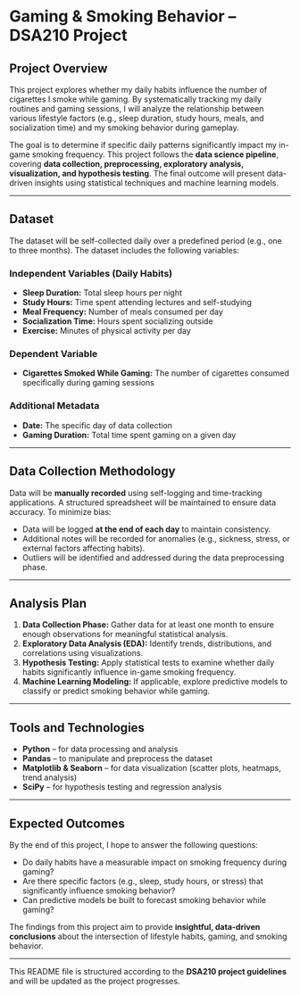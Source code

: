 # Gaming & Smoking Behavior – DSA210 Project

## Project Overview
This project explores whether my daily habits influence the number of cigarettes I smoke while gaming. By systematically tracking my daily routines and gaming sessions, I will analyze the relationship between various lifestyle factors (e.g., sleep duration, study hours, meals, and socialization time) and my smoking behavior during gameplay.  

The goal is to determine if specific daily patterns significantly impact my in-game smoking frequency. This project follows the **data science pipeline**, covering **data collection, preprocessing, exploratory analysis, visualization, and hypothesis testing**. The final outcome will present data-driven insights using statistical techniques and machine learning models.

---

## Dataset

The dataset will be self-collected daily over a predefined period (e.g., one to three months). The dataset includes the following variables:

### Independent Variables (Daily Habits)
- **Sleep Duration:** Total sleep hours per night  
- **Study Hours:** Time spent attending lectures and self-studying  
- **Meal Frequency:** Number of meals consumed per day  
- **Socialization Time:** Hours spent socializing outside  
- **Exercise:** Minutes of physical activity per day  

### Dependent Variable
- **Cigarettes Smoked While Gaming:** The number of cigarettes consumed specifically during gaming sessions  

### Additional Metadata
- **Date:** The specific day of data collection  
- **Gaming Duration:** Total time spent gaming on a given day  

---

## Data Collection Methodology
Data will be **manually recorded** using self-logging and time-tracking applications. A structured spreadsheet will be maintained to ensure data accuracy. To minimize bias:  
- Data will be logged **at the end of each day** to maintain consistency.  
- Additional notes will be recorded for anomalies (e.g., sickness, stress, or external factors affecting habits).  
- Outliers will be identified and addressed during the data preprocessing phase.  

---

## Analysis Plan
1. **Data Collection Phase:** Gather data for at least one month to ensure enough observations for meaningful statistical analysis.  
2. **Exploratory Data Analysis (EDA):** Identify trends, distributions, and correlations using visualizations.  
3. **Hypothesis Testing:** Apply statistical tests to examine whether daily habits significantly influence in-game smoking frequency.  
4. **Machine Learning Modeling:** If applicable, explore predictive models to classify or predict smoking behavior while gaming.  

---

## Tools and Technologies
- **Python** – for data processing and analysis  
- **Pandas** – to manipulate and preprocess the dataset  
- **Matplotlib & Seaborn** – for data visualization (scatter plots, heatmaps, trend analysis)  
- **SciPy** – for hypothesis testing and regression analysis  

---

## Expected Outcomes
By the end of this project, I hope to answer the following questions:  
- Do daily habits have a measurable impact on smoking frequency during gaming?  
- Are there specific factors (e.g., sleep, study hours, or stress) that significantly influence smoking behavior?  
- Can predictive models be built to forecast smoking behavior while gaming?  

The findings from this project aim to provide **insightful, data-driven conclusions** about the intersection of lifestyle habits, gaming, and smoking behavior.

---

This README file is structured according to the **DSA210 project guidelines** and will be updated as the project progresses.

